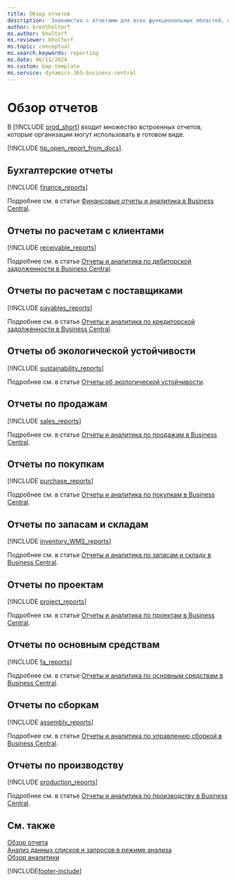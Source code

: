 ```yaml
---
title: Обзор отчетов
description: 'Знакомство с отчетами для всех функциональных областей, существующими в стандартной версии Business Central.'
author: brentholtorf
ms.author: bholtorf
ms.reviewer: bholtorf
ms.topic: conceptual
ms.search.keywords: reporting
ms.date: 06/11/2024
ms.custom: bap-template
ms.service: dynamics-365-business-central
---
```

# <a name="report-overview"></a>Обзор отчетов

В [!INCLUDE [prod_short](includes/prod_short.md)] входит множество встроенных отчетов, которые организации могут использовать в готовом виде.  

[!INCLUDE [tip_open_report_from_docs](includes/tip-open-report-from-docs.md)].

## <a name="financial-reports"></a>Бухгалтерские отчеты

[!INCLUDE [finance_reports](includes/finance-reports-include.md)]

Подробнее см. в статье [Финансовые отчеты и аналитика в Business Central](finance-reports.md).

## <a name="accounts-receivable-reports"></a>Отчеты по расчетам с клиентами

[!INCLUDE [receivable_reports](includes/receivable-reports-include.md)]

Подробнее см. в статье [Отчеты и аналитика по дебиторской задолженности в Business Central](receivables-reports.md).

## <a name="accounts-payable-reports"></a>Отчеты по расчетам с поставщиками

[!INCLUDE [payables_reports](includes/payables-reports-include.md)]

Подробнее см. в статье [Отчеты и аналитика по кредиторской задолженности в Business Central](payables-reports.md).

## <a name="sustainability-reports"></a>Отчеты об экологической устойчивости

[!INCLUDE [sustainability_reports](includes/sustainability-reports-include.md)]

Подробнее см. в статье [Отчеты об экологической устойчивости](sustainability-reports.md).

## <a name="sales-reports"></a>Отчеты по продажам

[!INCLUDE [sales_reports](includes/sales-reports-include.md)]

Подробнее см. в статье [Отчеты и аналитика по продажам в Business Central](sales-reports.md).

## <a name="purchase-reports"></a>Отчеты по покупкам

[!INCLUDE [purchase_reports](includes/purchase-reports-include.md)]

Подробнее см. в статье [Отчеты и аналитика по покупкам в Business Central](purchase-reports.md).

## <a name="inventory-and-warehouse-reports"></a>Отчеты по запасам и складам

[!INCLUDE [inventory_WMS_reports](includes/inventory-WMS-reports-include.md)]

Подробнее см. в статье [Отчеты и аналитика по запасам и складу в Business Central](inventory-wms-reports.md).

## <a name="project-reports"></a>Отчеты по проектам

[!INCLUDE [project_reports](includes/project-reports-include.md)]

Подробнее см. в статье [Отчеты и аналитика по проектам в Business Central](project-reports.md).

## <a name="fixed-assets-reports"></a>Отчеты по основным средствам

[!INCLUDE [fa_reports](includes/fa-reports-include.md)]

Подробнее см. в статье [Отчеты и аналитика по основным средствам в Business Central](fa-reports.md).

## <a name="assembly-reports"></a>Отчеты по сборкам

[!INCLUDE [assembly_reports](includes/assembly-reports-include.md)]

Подробнее см. в статье [Отчеты и аналитика по управлению сборкой в Business Central](assembly-reports.md).

## <a name="production-reports"></a>Отчеты по производству

[!INCLUDE [production_reports](includes/production-reports-include.md)]

Подробнее см. в статье [Отчеты и аналитика по производству в Business Central](production-reports.md).

## <a name="see-also"></a>См. также

[Обзор отчета](reports-use-reports.md)   
[Анализ данных списков и запросов в режиме анализа](analysis-mode.md)   
[Обзор аналитики](reports-bi-reporting.md)  

[!INCLUDE[footer-include](includes/footer-banner.md)]
